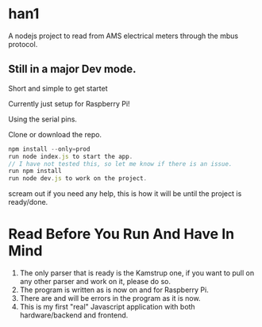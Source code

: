 # han1
A nodejs project to read from AMS electrical meters through the mbus protocol.

## Still in a major Dev mode.

Short and simple to get startet

Currently just setup for Raspberry Pi!

Using the serial pins.

Clone or download the repo.
```javascript
npm install --only=prod
run node index.js to start the app.
// I have not tested this, so let me know if there is an issue.
run npm install
run node dev.js to work on the project.
```

scream out if you need any help, this is how it will be until the project is ready/done.

# Read Before You Run And Have In Mind
1. The only parser that is ready is the Kamstrup one, if you want to pull on any other parser and work on it, please do so.
2. The program is written as is now on and for Raspberry Pi.
3. There are and will be errors in the program as it is now.
4. This is my first "real" Javascript application with both hardware/backend and frontend.